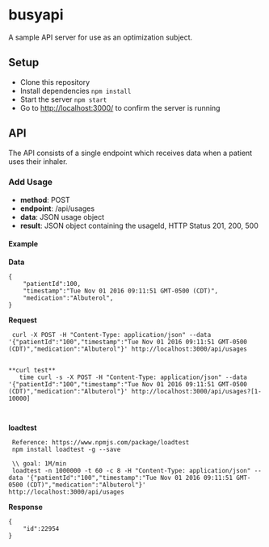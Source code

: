 # busyapi

A sample API server for use as an optimization subject.

## Setup

  *  Clone this repository
  *  Install dependencies `npm install`
  *  Start the server `npm start`
  *  Go to [http://localhost:3000/](http://localhost:3000/) to confirm the server is running

## API

The API consists of a single endpoint which receives data when a patient uses their inhaler.

### Add Usage

  *  **method**: POST
  *  **endpoint**: /api/usages
  *  **data**: JSON usage object
  *  **result**: JSON object containing the usageId, HTTP Status 201, 200, 500

#### Example

**Data**
````
{
    "patientId":100,
    "timestamp":"Tue Nov 01 2016 09:11:51 GMT-0500 (CDT)",
    "medication":"Albuterol",
}
````

**Request**

     curl -X POST -H "Content-Type: application/json" --data '{"patientId":"100","timestamp":"Tue Nov 01 2016 09:11:51 GMT-0500 (CDT)","medication":"Albuterol"}' http://localhost:3000/api/usages


````

**curl test**
   time curl -s -X POST -H "Content-Type: application/json" --data '{"patientId":"100","timestamp":"Tue Nov 01 2016 09:11:51 GMT-0500 (CDT)","medication":"Albuterol"}' http://localhost:3000/api/usages?[1-10000]  

    
````

**loadtest**

     Reference: https://www.npmjs.com/package/loadtest
     npm install loadtest -g --save

     \\ goal: 1M/min
     loadtest -n 1000000 -t 60 -c 8 -H "Content-Type: application/json" --data '{"patientId":"100","timestamp":"Tue Nov 01 2016 09:11:51 GMT-0500 (CDT)","medication":"Albuterol"}' http://localhost:3000/api/usages


**Response**
````
{
    "id":22954
}
````
